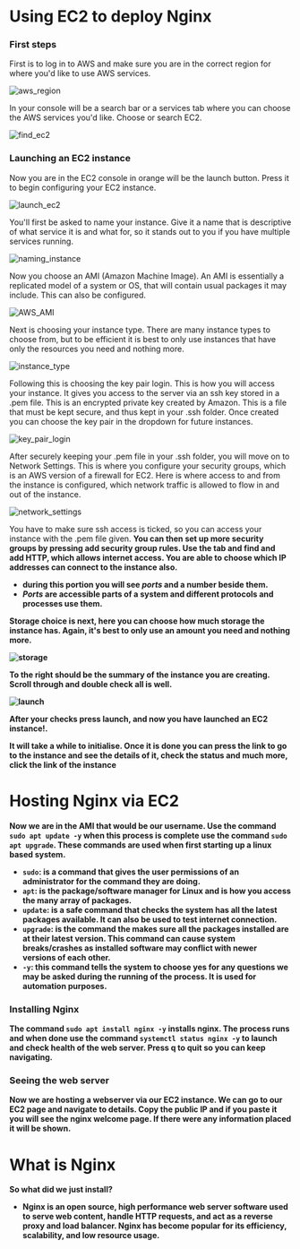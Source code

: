 # Using EC2 to deploy Nginx

### First steps

First is to log in to AWS and make sure you are in the correct region for where you'd like to use AWS services.

![aws_region](images/aws_region.png)

In your console will be a search bar or a services tab where you can choose the AWS services you'd like. Choose or search EC2.

![find_ec2](images/find_ec2.png)

### Launching an EC2 instance

Now you are in the EC2 console in orange will be the launch button. Press it to begin configuring your EC2 instance. 

![launch_ec2](images/launch_ec2.png)

You'll first be asked to name your instance. Give it a name that is descriptive of what service it is and what for, so it stands out to you if you have multiple services running.

![naming_instance](images/naming_instance.png)

Now you choose an AMI (Amazon Machine Image). An AMI is essentially a replicated model of a system or OS, that will contain usual packages it may include. This can also be configured. 

![AWS_AMI](images/AWS_AMI.png)

Next is choosing your instance type. There are many instance types to choose from, but to be efficient it is best to only use instances that have only the resources you need and nothing more.

![instance_type](images/instance_type.png)

Following this is choosing the key pair login. This is how you will access your instance. It gives you access to the server via an ssh key stored in a .pem file. This is an encrypted private key created by Amazon. This is a file that must be kept secure, and thus kept in your .ssh folder. Once created you can choose the key pair in the dropdown for future instances. 

![key_pair_login](images/key_pair_login.png)

After securely keeping your .pem file in your .ssh folder, you will move on to Network Settings. This is where you configure your security groups, which is  an AWS version of a firewall for EC2. Here is where access to and from the instance is configured, which network traffic is allowed to flow in and out of the instance.

![network_settings](images/network_settings.png)

You have to make sure ssh access is ticked, so you can access your instance with the .pem file given. <b>
You can then set up more security groups by pressing add security group rules. Use the tab and find and add HTTP, which allows internet access. You are able to choose which IP addresses can connect to the instance also. 
* during this portion you will see *ports* and a number beside them. 
* *Ports* are accessible parts of a system and different protocols and processes use them.

Storage choice is next, here you can choose how much storage the instance has. Again, it's best to only use an amount you need and nothing more.

![storage](images/storage.png)

To the right should be the summary of the instance you are creating. Scroll through and double check all is well. 

![launch](images/launch.png)

After your checks press launch, and now you have launched an EC2 instance!.

It will take a while to initialise. Once it is done you can press the link to go to the instance and see the details of it, check the status and much more, click the link of the instance

# Hosting Nginx via EC2

Now we are in the AMI that would be our username. Use the command ```sudo apt update -y``` when this process is complete use the command ```sudo apt upgrade```. These commands are used when first starting up a linux based system. 
* ```sudo```: is a command that gives the user permissions of an administrator for the command they are doing.
* ```apt```: is the package/software manager for Linux and is how you access the many array of packages.
* ```update```: is a safe command that checks the system has all the latest packages available. It can also be used to test internet connection.
* ```upgrade```: is the command the makes sure all the packages installed are at their latest version. This command can cause system breaks/crashes as installed software may conflict with newer versions of each other. 
* ```-y```: this command tells the system to choose yes for any questions we may be asked during the running of the process. It is used for automation purposes. 

### Installing Nginx 

The command ```sudo apt install nginx -y``` installs nginx. The process runs and when done use the command ```systemctl status nginx -y```  to launch and check health of the web server. Press q to quit so you can keep navigating.

### Seeing the web server

Now we are hosting a webserver via our EC2 instance. We can go to our EC2 page and navigate to details. Copy the public IP and if you paste it you will see the nginx welcome page. If there were any information placed it will be shown. 

# What is Nginx

So what did we just install? 
* Nginx is an open source, high performance web server software used to serve web content, handle HTTP requests, and act as a reverse proxy and load balancer. Nginx has become popular for its efficiency, scalability, and low resource usage.




